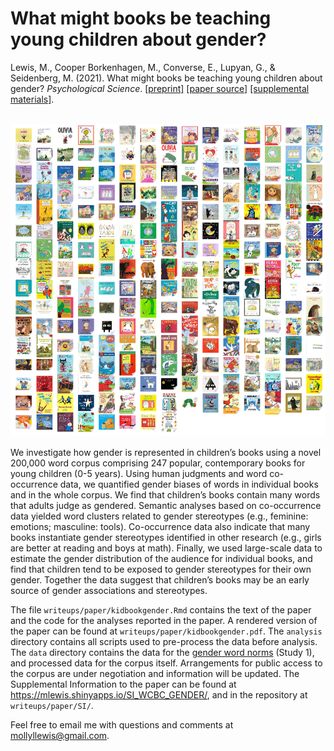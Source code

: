 What might books be teaching young children about gender?
===

Lewis, M., Cooper Borkenhagen, M., Converse, E., Lupyan, G., & Seidenberg, M.  (2021). What might books be teaching young children about gender? _Psychological Science_. [[preprint]](https://psyarxiv.com/ntgfe) [[paper source]](https://github.com/mllewis/WCBC_GENDER/tree/master/writeups/paper/kidbookgender_psych_sci.Rmd) [[supplemental materials]](https://mlewis.shinyapps.io/SI_WCBC_GENDER/).

<br>

<img src="writeups/paper/SI/www/covers.png" height="500">

We investigate how gender is represented in children’s books using a novel 200,000 word corpus comprising 247 popular, contemporary books for young children (0-5 years). Using human judgments and word co-occurrence data, we quantified gender biases of words in individual books and in the whole corpus. We find that children’s books contain many words that adults judge as gendered. Semantic analyses based on co-occurrence data yielded word clusters related to gender stereotypes (e.g., feminine: emotions; masculine: tools). Co-occurrence data also indicate that many books instantiate gender stereotypes identified in other research (e.g., girls are better at reading and boys at math). Finally, we used large-scale data to estimate the gender distribution of the audience for individual books, and find that children tend to be exposed to gender stereotypes for their own gender. Together the data suggest that children’s books may be an early source of gender associations and stereotypes.

The file `writeups/paper/kidbookgender.Rmd` contains the text of the paper and the code for the analyses reported in the paper.  A rendered version of the paper can be found at `writeups/paper/kidbookgender.pdf`. The `analysis` directory contains all scripts used to pre-process the data before analysis. The `data` directory contains the data for the [gender word norms](data/processed/words/gender_ratings_mean.csv) (Study 1), and processed data for the corpus itself. Arrangements for public access to the corpus are under negotiation and information will be updated.  The Supplemental Information to the paper can be found at https://mlewis.shinyapps.io/SI_WCBC_GENDER/, and in the repository at `writeups/paper/SI/`.

Feel free to email me with questions and comments at mollyllewis@gmail.com.

